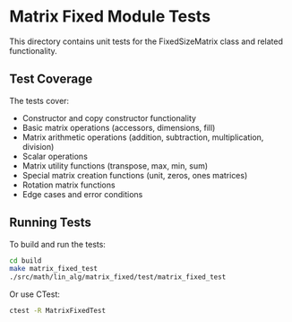 # Matrix Fixed Module Tests

This directory contains unit tests for the FixedSizeMatrix class and related functionality.

## Test Coverage

The tests cover:
- Constructor and copy constructor functionality
- Basic matrix operations (accessors, dimensions, fill)
- Matrix arithmetic operations (addition, subtraction, multiplication, division)
- Scalar operations
- Matrix utility functions (transpose, max, min, sum)
- Special matrix creation functions (unit, zeros, ones matrices)
- Rotation matrix functions
- Edge cases and error conditions

## Running Tests

To build and run the tests:

```bash
cd build
make matrix_fixed_test
./src/math/lin_alg/matrix_fixed/test/matrix_fixed_test
```

Or use CTest:

```bash
ctest -R MatrixFixedTest
```
